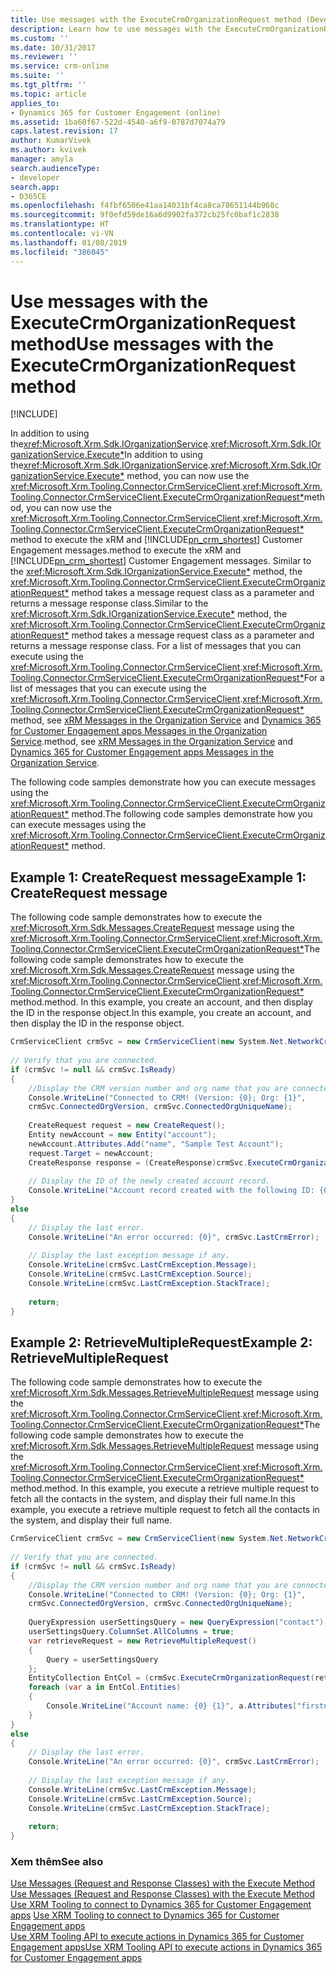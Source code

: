 ```yaml
---
title: Use messages with the ExecuteCrmOrganizationRequest method (Developer Guide for Dynamics 365 for Customer Engagement)| MicrosoftDocs
description: Learn how to use messages with the ExecuteCrmOrganizationRequest method. The samples demonstrate how to execute CreateRequest and RetrieveMultipleRequest message using the CrmServiceClient.String) method.
ms.custom: ''
ms.date: 10/31/2017
ms.reviewer: ''
ms.service: crm-online
ms.suite: ''
ms.tgt_pltfrm: ''
ms.topic: article
applies_to:
- Dynamics 365 for Customer Engagement (online)
ms.assetid: 1ba60f67-522d-4540-a6f9-0787d7074a79
caps.latest.revision: 17
author: KumarVivek
ms.author: kvivek
manager: amyla
search.audienceType:
- developer
search.app:
- D365CE
ms.openlocfilehash: f4fbf6506e41aa14031bf4ca8ca78651144b968c
ms.sourcegitcommit: 9f0efd59de16a6d9902fa372cb25fc0baf1c2838
ms.translationtype: HT
ms.contentlocale: vi-VN
ms.lasthandoff: 01/08/2019
ms.locfileid: "386045"
---
```

# <a name="use-messages-with-the-executecrmorganizationrequest-method"></a><span data-ttu-id="1b241-104">Use messages with the ExecuteCrmOrganizationRequest method</span><span class="sxs-lookup"><span data-stu-id="1b241-104">Use messages with the ExecuteCrmOrganizationRequest method</span></span>

[!INCLUDE[](../../includes/cc_applies_to_update_9_0_0.md)]

<span data-ttu-id="1b241-105">In addition to using the<xref:Microsoft.Xrm.Sdk.IOrganizationService>.<xref:Microsoft.Xrm.Sdk.IOrganizationService.Execute*></span><span class="sxs-lookup"><span data-stu-id="1b241-105">In addition to using the<xref:Microsoft.Xrm.Sdk.IOrganizationService>.<xref:Microsoft.Xrm.Sdk.IOrganizationService.Execute*></span></span> <span data-ttu-id="1b241-106">method, you can now use the <xref:Microsoft.Xrm.Tooling.Connector.CrmServiceClient>.<xref:Microsoft.Xrm.Tooling.Connector.CrmServiceClient.ExecuteCrmOrganizationRequest*></span><span class="sxs-lookup"><span data-stu-id="1b241-106">method, you can now use the <xref:Microsoft.Xrm.Tooling.Connector.CrmServiceClient>.<xref:Microsoft.Xrm.Tooling.Connector.CrmServiceClient.ExecuteCrmOrganizationRequest*></span></span> <span data-ttu-id="1b241-107">method to execute the xRM and [!INCLUDE[pn_crm_shortest](../../includes/pn-crm-shortest.md)] Customer Engagement messages.</span><span class="sxs-lookup"><span data-stu-id="1b241-107">method to execute the xRM and [!INCLUDE[pn_crm_shortest](../../includes/pn-crm-shortest.md)] Customer Engagement messages.</span></span> <span data-ttu-id="1b241-108">Similar to the <xref:Microsoft.Xrm.Sdk.IOrganizationService.Execute*> method, the <xref:Microsoft.Xrm.Tooling.Connector.CrmServiceClient.ExecuteCrmOrganizationRequest*> method takes a message request class as a parameter and returns a message response class.</span><span class="sxs-lookup"><span data-stu-id="1b241-108">Similar to the <xref:Microsoft.Xrm.Sdk.IOrganizationService.Execute*> method, the <xref:Microsoft.Xrm.Tooling.Connector.CrmServiceClient.ExecuteCrmOrganizationRequest*> method takes a message request class as a parameter and returns a message response class.</span></span> <span data-ttu-id="1b241-109">For a list of messages that you can execute using the <xref:Microsoft.Xrm.Tooling.Connector.CrmServiceClient>.<xref:Microsoft.Xrm.Tooling.Connector.CrmServiceClient.ExecuteCrmOrganizationRequest*></span><span class="sxs-lookup"><span data-stu-id="1b241-109">For a list of messages that you can execute using the <xref:Microsoft.Xrm.Tooling.Connector.CrmServiceClient>.<xref:Microsoft.Xrm.Tooling.Connector.CrmServiceClient.ExecuteCrmOrganizationRequest*></span></span> <span data-ttu-id="1b241-110">method, see [xRM Messages in the Organization Service](../org-service/xrm-messages-organization-service.md) and [Dynamics 365 for Customer Engagement apps Messages in the Organization Service](../org-service/organization-service-messages.md).</span><span class="sxs-lookup"><span data-stu-id="1b241-110">method, see [xRM Messages in the Organization Service](../org-service/xrm-messages-organization-service.md) and [Dynamics 365 for Customer Engagement apps Messages in the Organization Service](../org-service/organization-service-messages.md).</span></span>  
  
 <span data-ttu-id="1b241-111">The following code samples demonstrate how you can execute messages using the <xref:Microsoft.Xrm.Tooling.Connector.CrmServiceClient.ExecuteCrmOrganizationRequest*> method.</span><span class="sxs-lookup"><span data-stu-id="1b241-111">The following code samples demonstrate how you can execute messages using the <xref:Microsoft.Xrm.Tooling.Connector.CrmServiceClient.ExecuteCrmOrganizationRequest*> method.</span></span>  
  
## <a name="example-1-createrequest-message"></a><span data-ttu-id="1b241-112">Example 1: CreateRequest message</span><span class="sxs-lookup"><span data-stu-id="1b241-112">Example 1: CreateRequest message</span></span>  

 <span data-ttu-id="1b241-113">The following code sample demonstrates how to execute the <xref:Microsoft.Xrm.Sdk.Messages.CreateRequest> message using the <xref:Microsoft.Xrm.Tooling.Connector.CrmServiceClient>.<xref:Microsoft.Xrm.Tooling.Connector.CrmServiceClient.ExecuteCrmOrganizationRequest*></span><span class="sxs-lookup"><span data-stu-id="1b241-113">The following code sample demonstrates how to execute the <xref:Microsoft.Xrm.Sdk.Messages.CreateRequest> message using the <xref:Microsoft.Xrm.Tooling.Connector.CrmServiceClient>.<xref:Microsoft.Xrm.Tooling.Connector.CrmServiceClient.ExecuteCrmOrganizationRequest*></span></span> <span data-ttu-id="1b241-114">method.</span><span class="sxs-lookup"><span data-stu-id="1b241-114">method.</span></span> <span data-ttu-id="1b241-115">In this example, you create an account, and then display the ID in the response object.</span><span class="sxs-lookup"><span data-stu-id="1b241-115">In this example, you create an account, and then display the ID in the response object.</span></span>  
  
```csharp 
CrmServiceClient crmSvc = new CrmServiceClient(new System.Net.NetworkCredential("<UserName>", "<Password>", "<Domain>"),"<Server>", "<Port>", "<OrgName>");  
  
// Verify that you are connected.  
if (crmSvc != null && crmSvc.IsReady)  
{  
    //Display the CRM version number and org name that you are connected to.  
    Console.WriteLine("Connected to CRM! (Version: {0}; Org: {1}",   
    crmSvc.ConnectedOrgVersion, crmSvc.ConnectedOrgUniqueName);  
  
    CreateRequest request = new CreateRequest();  
    Entity newAccount = new Entity("account");  
    newAccount.Attributes.Add("name", "Sample Test Account");  
    request.Target = newAccount;  
    CreateResponse response = (CreateResponse)crmSvc.ExecuteCrmOrganizationRequest(request);  
  
    // Display the ID of the newly created account record.  
    Console.WriteLine("Account record created with the following ID: {0}", response.id.ToString());  
}  
else  
{  
    // Display the last error.  
    Console.WriteLine("An error occurred: {0}", crmSvc.LastCrmError);  
  
    // Display the last exception message if any.  
    Console.WriteLine(crmSvc.LastCrmException.Message);  
    Console.WriteLine(crmSvc.LastCrmException.Source);  
    Console.WriteLine(crmSvc.LastCrmException.StackTrace);  
  
    return;  
}  
```  
  
## <a name="example-2-retrievemultiplerequest"></a><span data-ttu-id="1b241-116">Example 2: RetrieveMultipleRequest</span><span class="sxs-lookup"><span data-stu-id="1b241-116">Example 2: RetrieveMultipleRequest</span></span>  

 <span data-ttu-id="1b241-117">The following code sample demonstrates how to execute the <xref:Microsoft.Xrm.Sdk.Messages.RetrieveMultipleRequest> message using the <xref:Microsoft.Xrm.Tooling.Connector.CrmServiceClient>.<xref:Microsoft.Xrm.Tooling.Connector.CrmServiceClient.ExecuteCrmOrganizationRequest*></span><span class="sxs-lookup"><span data-stu-id="1b241-117">The following code sample demonstrates how to execute the <xref:Microsoft.Xrm.Sdk.Messages.RetrieveMultipleRequest> message using the <xref:Microsoft.Xrm.Tooling.Connector.CrmServiceClient>.<xref:Microsoft.Xrm.Tooling.Connector.CrmServiceClient.ExecuteCrmOrganizationRequest*></span></span> <span data-ttu-id="1b241-118">method.</span><span class="sxs-lookup"><span data-stu-id="1b241-118">method.</span></span> <span data-ttu-id="1b241-119">In this example, you execute a retrieve multiple request to fetch all the contacts in the system, and display their full name.</span><span class="sxs-lookup"><span data-stu-id="1b241-119">In this example, you execute a retrieve multiple request to fetch all the contacts in the system, and display their full name.</span></span>  
  
```csharp  
CrmServiceClient crmSvc = new CrmServiceClient(new System.Net.NetworkCredential("<UserName>", "<Password>", "<Domain>"),"<Server>", "<Port>", "<OrgName>");  
  
// Verify that you are connected.  
if (crmSvc != null && crmSvc.IsReady)  
{  
    //Display the CRM version number and org name that you are connected to.  
    Console.WriteLine("Connected to CRM! (Version: {0}; Org: {1}",   
    crmSvc.ConnectedOrgVersion, crmSvc.ConnectedOrgUniqueName);  
  
    QueryExpression userSettingsQuery = new QueryExpression("contact");  
    userSettingsQuery.ColumnSet.AllColumns = true;  
    var retrieveRequest = new RetrieveMultipleRequest()  
    {  
        Query = userSettingsQuery  
    };  
    EntityCollection EntCol = (crmSvc.ExecuteCrmOrganizationRequest(retrieveRequest) as RetrieveMultipleResponse).EntityCollection;  
    foreach (var a in EntCol.Entities)  
    {  
        Console.WriteLine("Account name: {0} {1}", a.Attributes["firstname"], a.Attributes["lastname"]);  
    }  
}  
else  
{  
    // Display the last error.  
    Console.WriteLine("An error occurred: {0}", crmSvc.LastCrmError);  
  
    // Display the last exception message if any.  
    Console.WriteLine(crmSvc.LastCrmException.Message);  
    Console.WriteLine(crmSvc.LastCrmException.Source);  
    Console.WriteLine(crmSvc.LastCrmException.StackTrace);  
  
    return;  
}  
```  
  
### <a name="see-also"></a><span data-ttu-id="1b241-120">Xem thêm</span><span class="sxs-lookup"><span data-stu-id="1b241-120">See also</span></span>  

 <span data-ttu-id="1b241-121">[Use Messages (Request and Response Classes) with the Execute Method](../org-service/use-messages-request-response-classes-execute-method.md) </span><span class="sxs-lookup"><span data-stu-id="1b241-121">[Use Messages (Request and Response Classes) with the Execute Method](../org-service/use-messages-request-response-classes-execute-method.md) </span></span>  
 <span data-ttu-id="1b241-122">[Use XRM Tooling to connect to Dynamics 365 for Customer Engagement apps](use-crmserviceclient-constructors-connect.md) </span><span class="sxs-lookup"><span data-stu-id="1b241-122">[Use XRM Tooling to connect to Dynamics 365 for Customer Engagement apps](use-crmserviceclient-constructors-connect.md) </span></span>  
 [<span data-ttu-id="1b241-123">Use XRM Tooling API to execute actions in Dynamics 365 for Customer Engagement apps</span><span class="sxs-lookup"><span data-stu-id="1b241-123">Use XRM Tooling API to execute actions in Dynamics 365 for Customer Engagement apps</span></span>](use-xrm-tooling-execute-actions.md)
